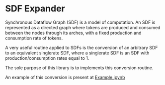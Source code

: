 # SDF Expander

Synchronous Dataflow Graph (SDF) is a model of computation. An SDF is represented as a directed graph where tokens are produced and consumed between the nodes through its arches, with a fixed production and consumption rate of tokens.

A very useful routine applied to SDFs is the conversion of an arbitrary SDF to an equivalent singlerate SDF, where a singlerate SDF is an SDF with production/consumption rates equal to 1.

The sole purpose of this library is to implements this conversion routine.

An example of this conversion is present at [Example.ipynb](./examples/Example.ipynb)